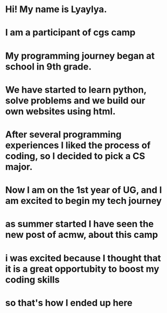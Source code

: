 # Hi! My name is Lyaylya. 
# I am a participant of cgs camp
# My programming journey began at school in 9th grade. 
# We have started to learn python, solve problems and we build our own websites using html. 
# After several programming experiences I liked the process of coding, so I decided to pick a CS major. 
# Now I am on the 1st year of UG, and I am excited to begin my tech journey
# as summer started I have seen the new post of acmw, about this camp
# i was excited because I thought that it is a great opportubity to boost my coding skills
# so that's how I ended up here
